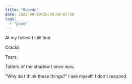 ```yaml
---
title: "Rubedo"
date: 2022-09-10T20:34:00-07:00
tags:
  - "poem"
---
```


At my fullest I still find

Cracks

Tears,

Tatters of the shadow I once was.

"Why do I think these things?" I ask myself. I don't respond.
